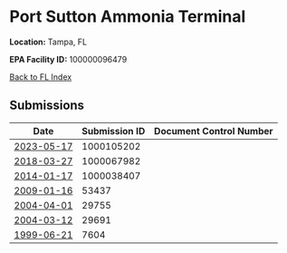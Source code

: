 # Port Sutton Ammonia Terminal

**Location:** Tampa, FL

**EPA Facility ID:** 100000096479

[Back to FL Index](../../index.md)

## Submissions

| Date | Submission ID | Document Control Number |
|------|--------------|-------------------------|
| [2023-05-17](submissions/1000105202.md) | 1000105202 |  |
| [2018-03-27](submissions/1000067982.md) | 1000067982 |  |
| [2014-01-17](submissions/1000038407.md) | 1000038407 |  |
| [2009-01-16](submissions/53437.md) | 53437 |  |
| [2004-04-01](submissions/29755.md) | 29755 |  |
| [2004-03-12](submissions/29691.md) | 29691 |  |
| [1999-06-21](submissions/7604.md) | 7604 |  |
